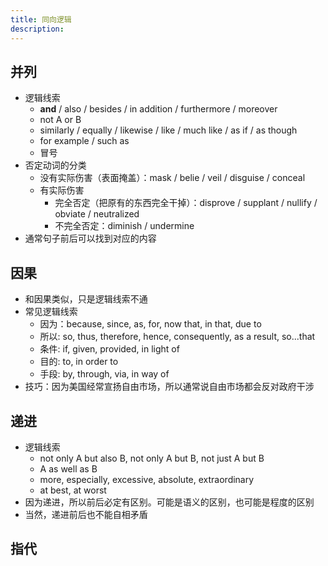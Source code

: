 ```yaml
---
title: 同向逻辑
description:
---
```


## 并列

- 逻辑线索
  - **and** / also / besides / in addition / furthermore / moreover
  - not A or B
  - similarly / equally / likewise / like / much like / as if / as though
  - for example / such as
  - 冒号
- 否定动词的分类
  - 没有实际伤害（表面掩盖）：mask / belie / veil / disguise / conceal
  - 有实际伤害
    - 完全否定（把原有的东西完全干掉）：disprove / supplant / nullify / obviate / neutralized
    - 不完全否定：diminish / undermine
- 通常句子前后可以找到对应的内容

## 因果

- 和因果类似，只是逻辑线索不通
- 常见逻辑线索
  - 因为：because, since, as, for, now that, in that, due to
  - 所以: so, thus, therefore, hence, consequently, as a result, so...that
  - 条件: if, given, provided, in light of
  - 目的: to, in order to
  - 手段: by, through, via, in way of
- 技巧：因为美国经常宣扬自由市场，所以通常说自由市场都会反对政府干涉

## 递进

- 逻辑线索
  - not only A but also B, not only A but B, not just A but B
  - A as well as B
  - more, especially, excessive, absolute, extraordinary
  - at best, at worst
- 因为递进，所以前后必定有区别。可能是语义的区别，也可能是程度的区别
- 当然，递进前后也不能自相矛盾

## 指代
